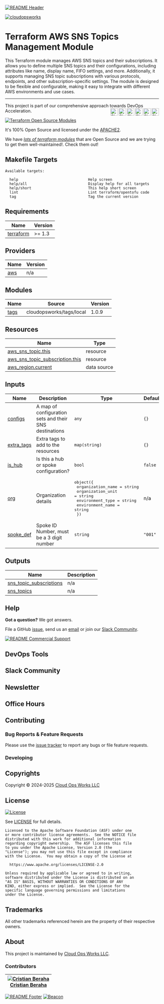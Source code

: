 <!-- 
  ** DO NOT EDIT THIS FILE
  ** 
  ** This file was automatically generated. 
  ** 1) Make all changes to `README.yaml` 
  ** 2) Run `make init` (you only need to do this once)
  ** 3) Run`make readme` to rebuild this file. 
  -->
[![README Header][readme_header_img]][readme_header_link]

[![cloudopsworks][logo]](https://cloudops.works/)

# Terraform AWS SNS Topics Management Module




This Terraform module manages AWS SNS topics and their subscriptions. It allows you to define multiple SNS 
topics and their configurations, including attributes like name, display name, FIFO settings, and more. 
Additionally, it supports managing SNS topic subscriptions with various protocols, endpoints, and other 
subscription-specific settings. The module is designed to be flexible and configurable, making it easy to 
integrate with different AWS environments and use cases.


---

This project is part of our comprehensive approach towards DevOps Acceleration. 
[<img align="right" title="Share via Email" width="24" height="24" src="https://docs.cloudops.works/images/ionicons/ios-mail.svg"/>][share_email]
[<img align="right" title="Share on Google+" width="24" height="24" src="https://docs.cloudops.works/images/ionicons/logo-googleplus.svg" />][share_googleplus]
[<img align="right" title="Share on Facebook" width="24" height="24" src="https://docs.cloudops.works/images/ionicons/logo-facebook.svg" />][share_facebook]
[<img align="right" title="Share on Reddit" width="24" height="24" src="https://docs.cloudops.works/images/ionicons/logo-reddit.svg" />][share_reddit]
[<img align="right" title="Share on LinkedIn" width="24" height="24" src="https://docs.cloudops.works/images/ionicons/logo-linkedin.svg" />][share_linkedin]
[<img align="right" title="Share on Twitter" width="24" height="24" src="https://docs.cloudops.works/images/ionicons/logo-twitter.svg" />][share_twitter]


[![Terraform Open Source Modules](https://docs.cloudops.works/images/terraform-open-source-modules.svg)][terraform_modules]



It's 100% Open Source and licensed under the [APACHE2](LICENSE).







We have [*lots of terraform modules*][terraform_modules] that are Open Source and we are trying to get them well-maintained!. Check them out!













## Makefile Targets
```
Available targets:

  help                                Help screen
  help/all                            Display help for all targets
  help/short                          This help short screen
  lint                                Lint terraform/opentofu code
  tag                                 Tag the current version

```
## Requirements

| Name | Version |
|------|---------|
| <a name="requirement_terraform"></a> [terraform](#requirement\_terraform) | >= 1.3 |

## Providers

| Name | Version |
|------|---------|
| <a name="provider_aws"></a> [aws](#provider\_aws) | n/a |

## Modules

| Name | Source | Version |
|------|--------|---------|
| <a name="module_tags"></a> [tags](#module\_tags) | cloudopsworks/tags/local | 1.0.9 |

## Resources

| Name | Type |
|------|------|
| [aws_sns_topic.this](https://registry.terraform.io/providers/hashicorp/aws/latest/docs/resources/sns_topic) | resource |
| [aws_sns_topic_subscription.this](https://registry.terraform.io/providers/hashicorp/aws/latest/docs/resources/sns_topic_subscription) | resource |
| [aws_region.current](https://registry.terraform.io/providers/hashicorp/aws/latest/docs/data-sources/region) | data source |

## Inputs

| Name | Description | Type | Default | Required |
|------|-------------|------|---------|:--------:|
| <a name="input_configs"></a> [configs](#input\_configs) | A map of configuration sets and their SNS destinations | `any` | `{}` | no |
| <a name="input_extra_tags"></a> [extra\_tags](#input\_extra\_tags) | Extra tags to add to the resources | `map(string)` | `{}` | no |
| <a name="input_is_hub"></a> [is\_hub](#input\_is\_hub) | Is this a hub or spoke configuration? | `bool` | `false` | no |
| <a name="input_org"></a> [org](#input\_org) | Organization details | <pre>object({<br/>    organization_name = string<br/>    organization_unit = string<br/>    environment_type  = string<br/>    environment_name  = string<br/>  })</pre> | n/a | yes |
| <a name="input_spoke_def"></a> [spoke\_def](#input\_spoke\_def) | Spoke ID Number, must be a 3 digit number | `string` | `"001"` | no |

## Outputs

| Name | Description |
|------|-------------|
| <a name="output_sns_topic_subscriptions"></a> [sns\_topic\_subscriptions](#output\_sns\_topic\_subscriptions) | n/a |
| <a name="output_sns_topics"></a> [sns\_topics](#output\_sns\_topics) | n/a |



## Help

**Got a question?** We got answers. 

File a GitHub [issue](https://github.com/cloudopsworks/terraform-module-aws-sns-topics/issues), send us an [email][email] or join our [Slack Community][slack].

[![README Commercial Support][readme_commercial_support_img]][readme_commercial_support_link]

## DevOps Tools

## Slack Community


## Newsletter

## Office Hours

## Contributing

### Bug Reports & Feature Requests

Please use the [issue tracker](https://github.com/cloudopsworks/terraform-module-aws-sns-topics/issues) to report any bugs or file feature requests.

### Developing




## Copyrights

Copyright © 2024-2025 [Cloud Ops Works LLC](https://cloudops.works)





## License 

[![License](https://img.shields.io/badge/License-Apache%202.0-blue.svg)](https://opensource.org/licenses/Apache-2.0) 

See [LICENSE](LICENSE) for full details.

    Licensed to the Apache Software Foundation (ASF) under one
    or more contributor license agreements.  See the NOTICE file
    distributed with this work for additional information
    regarding copyright ownership.  The ASF licenses this file
    to you under the Apache License, Version 2.0 (the
    "License"); you may not use this file except in compliance
    with the License.  You may obtain a copy of the License at

      https://www.apache.org/licenses/LICENSE-2.0

    Unless required by applicable law or agreed to in writing,
    software distributed under the License is distributed on an
    "AS IS" BASIS, WITHOUT WARRANTIES OR CONDITIONS OF ANY
    KIND, either express or implied.  See the License for the
    specific language governing permissions and limitations
    under the License.









## Trademarks

All other trademarks referenced herein are the property of their respective owners.

## About

This project is maintained by [Cloud Ops Works LLC][website]. 


### Contributors

|  [![Cristian Beraha][berahac_avatar]][berahac_homepage]<br/>[Cristian Beraha][berahac_homepage] |
|---|

  [berahac_homepage]: https://github.com/berahac
  [berahac_avatar]: https://github.com/berahac.png?size=50

[![README Footer][readme_footer_img]][readme_footer_link]
[![Beacon][beacon]][website]

  [logo]: https://cloudops.works/logo-300x69.svg
  [docs]: https://cowk.io/docs?utm_source=github&utm_medium=readme&utm_campaign=cloudopsworks/terraform-module-aws-sns-topics&utm_content=docs
  [website]: https://cowk.io/homepage?utm_source=github&utm_medium=readme&utm_campaign=cloudopsworks/terraform-module-aws-sns-topics&utm_content=website
  [github]: https://cowk.io/github?utm_source=github&utm_medium=readme&utm_campaign=cloudopsworks/terraform-module-aws-sns-topics&utm_content=github
  [jobs]: https://cowk.io/jobs?utm_source=github&utm_medium=readme&utm_campaign=cloudopsworks/terraform-module-aws-sns-topics&utm_content=jobs
  [hire]: https://cowk.io/hire?utm_source=github&utm_medium=readme&utm_campaign=cloudopsworks/terraform-module-aws-sns-topics&utm_content=hire
  [slack]: https://cowk.io/slack?utm_source=github&utm_medium=readme&utm_campaign=cloudopsworks/terraform-module-aws-sns-topics&utm_content=slack
  [linkedin]: https://cowk.io/linkedin?utm_source=github&utm_medium=readme&utm_campaign=cloudopsworks/terraform-module-aws-sns-topics&utm_content=linkedin
  [twitter]: https://cowk.io/twitter?utm_source=github&utm_medium=readme&utm_campaign=cloudopsworks/terraform-module-aws-sns-topics&utm_content=twitter
  [testimonial]: https://cowk.io/leave-testimonial?utm_source=github&utm_medium=readme&utm_campaign=cloudopsworks/terraform-module-aws-sns-topics&utm_content=testimonial
  [office_hours]: https://cloudops.works/office-hours?utm_source=github&utm_medium=readme&utm_campaign=cloudopsworks/terraform-module-aws-sns-topics&utm_content=office_hours
  [newsletter]: https://cowk.io/newsletter?utm_source=github&utm_medium=readme&utm_campaign=cloudopsworks/terraform-module-aws-sns-topics&utm_content=newsletter
  [email]: https://cowk.io/email?utm_source=github&utm_medium=readme&utm_campaign=cloudopsworks/terraform-module-aws-sns-topics&utm_content=email
  [commercial_support]: https://cowk.io/commercial-support?utm_source=github&utm_medium=readme&utm_campaign=cloudopsworks/terraform-module-aws-sns-topics&utm_content=commercial_support
  [we_love_open_source]: https://cowk.io/we-love-open-source?utm_source=github&utm_medium=readme&utm_campaign=cloudopsworks/terraform-module-aws-sns-topics&utm_content=we_love_open_source
  [terraform_modules]: https://cowk.io/terraform-modules?utm_source=github&utm_medium=readme&utm_campaign=cloudopsworks/terraform-module-aws-sns-topics&utm_content=terraform_modules
  [readme_header_img]: https://cloudops.works/readme/header/img
  [readme_header_link]: https://cloudops.works/readme/header/link?utm_source=github&utm_medium=readme&utm_campaign=cloudopsworks/terraform-module-aws-sns-topics&utm_content=readme_header_link
  [readme_footer_img]: https://cloudops.works/readme/footer/img
  [readme_footer_link]: https://cloudops.works/readme/footer/link?utm_source=github&utm_medium=readme&utm_campaign=cloudopsworks/terraform-module-aws-sns-topics&utm_content=readme_footer_link
  [readme_commercial_support_img]: https://cloudops.works/readme/commercial-support/img
  [readme_commercial_support_link]: https://cloudops.works/readme/commercial-support/link?utm_source=github&utm_medium=readme&utm_campaign=cloudopsworks/terraform-module-aws-sns-topics&utm_content=readme_commercial_support_link
  [share_twitter]: https://twitter.com/intent/tweet/?text=Terraform+AWS+SNS+Topics+Management+Module&url=https://github.com/cloudopsworks/terraform-module-aws-sns-topics
  [share_linkedin]: https://www.linkedin.com/shareArticle?mini=true&title=Terraform+AWS+SNS+Topics+Management+Module&url=https://github.com/cloudopsworks/terraform-module-aws-sns-topics
  [share_reddit]: https://reddit.com/submit/?url=https://github.com/cloudopsworks/terraform-module-aws-sns-topics
  [share_facebook]: https://facebook.com/sharer/sharer.php?u=https://github.com/cloudopsworks/terraform-module-aws-sns-topics
  [share_googleplus]: https://plus.google.com/share?url=https://github.com/cloudopsworks/terraform-module-aws-sns-topics
  [share_email]: mailto:?subject=Terraform+AWS+SNS+Topics+Management+Module&body=https://github.com/cloudopsworks/terraform-module-aws-sns-topics
  [beacon]: https://ga-beacon.cloudops.works/G-7XWMFVFXZT/cloudopsworks/terraform-module-aws-sns-topics?pixel&cs=github&cm=readme&an=terraform-module-aws-sns-topics
